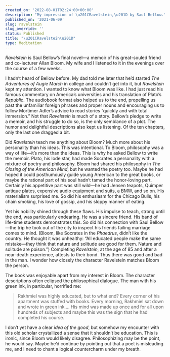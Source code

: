 ```yaml
---
created_on: '2022-08-01T02:24:00+00:00'
description: "My impression of \u201CRavelstein,\u201D by Saul Bellow."
published_on: '2021-06-09'
slug: ravelstein
slug_override: ''
status: Published
title: "\u201CRavelstein\u201D"
type: Meditation
---
```

*Ravelstein* is Saul Bellow’s final novel—a memoir of his great-souled friend and co-lecturer Allan Bloom. My wife and I listened to it in the evenings over the course of a few weeks.

I hadn’t heard of Bellow before. My dad told me later that he’d started *The Adventures of Augie March* in college and couldn’t get into it, but *Ravelstein* kept my attention. I wanted to know what Bloom was like. I had just read his famous commentary on America’s universities and his translation of Plato’s *Republic*. The audiobook format also helped us to the end, propelling us past the unfamiliar foreign phrases and proper nouns and encouraging us to follow Mortimer Adler’s advice to read stories “quickly and with total immersion.” Not that *Ravelstein* is much of a story. Bellow’s pledge to write a memoir, and his struggle to do so, is the only semblance of a plot. The humor and delightful descriptions also kept us listening. Of the ten chapters, only the last one dragged a bit.

Did *Ravelstein* teach me anything about Bloom? Much more about his personality than his ideas. This was intentional. To Bloom, philosophy was a way of life—it’s more than the ideas. This is why he asked Bellow to write the memoir. Plato, his lode star, had made Socrates a personality with a mixture of poetry and philosophy. Bloom had shared his philosophy in *The Closing of the American Mind*, but he wanted the poetry too. Maybe he had hoped it could posthumously guide young American to the great books, or maybe the rational part of his soul hadn’t tamed the honor-loving part. Certainly his appetitive part was still wild—he had Jensen teapots, Quimper antique plates, expensive audio equipment and suits, a BMW, and so on. His materialism surprised me. So did his enthusiasm for the Chicago Bulls, his chain smoking, his love of gossip, and his sloppy manner of eating.

Yet his nobility shined through these flaws. His impulse to teach, strong until the end, was particularly endearing. He was a sincere friend. His band of life-time students demonstrates this. So did his connection with Saul Bellow—the trip he took out of the city to inspect his friends failing marriage comes to mind. (Bloom, like Socrates in the *Phaedrus*, didn’t like the country. He thought it was unhealthy: “All educated people make the same mistake—they think that nature and solitude are good for them. Nature and solitude are poison.”) Completing *Ravelstein*, at the age of 85 and after a near-death experience, attests to their bond. Thus there was good and bad in the man. I wonder how closely the character Ravelstein matches Bloom the person.

The book was enjoyable apart from my interest in Bloom. The character descriptions often eclipsed the philosophical dialogue. The man with his green ink, in particular, horrified me:

> Rakhmiel was highly educated, but to what end? Every corner of his apartment was stuffed with books. Every morning, Rakhmiel sat down and wrote in green ink…. His mind was made up once and for all upon hundreds of subjects and maybe this was the sign that he had completed his course.

I don’t yet have a clear *idea of the good*, but somehow my encounter with this old scholar crystallized a sense that it shouldn’t be education. This is ironic, since Bloom would likely disagree. Philosophizing may be the point, he would say. Maybe he’d continue by pointing out that a poet is misleading me, and I need to chant a logical countercharm under my breath.
